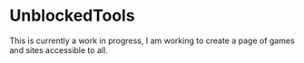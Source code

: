 # UnblockedTools
This is currently a work in progress, I am working to create a page of games and sites accessible to all.
